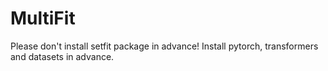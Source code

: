 # MultiFit
Please don't install setfit package in advance!
Install pytorch, transformers and datasets in advance.
